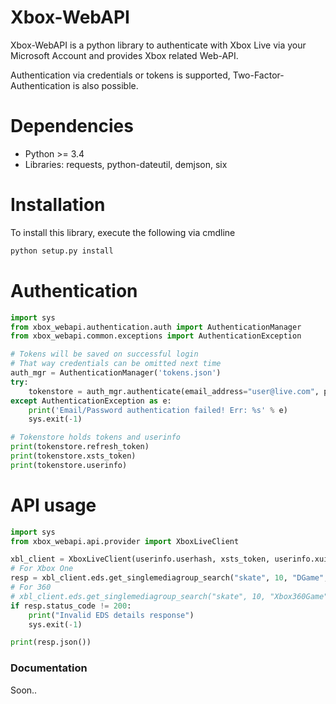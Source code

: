 # Xbox-WebAPI

Xbox-WebAPI is a python library to authenticate with Xbox Live via your Microsoft Account and provides Xbox related Web-API.

Authentication via credentials or tokens is supported, Two-Factor-Authentication is also possible.

# Dependencies
* Python >= 3.4
* Libraries: requests, python-dateutil, demjson, six

# Installation
To install this library, execute the following via cmdline
```sh
python setup.py install
```

# Authentication
```py
import sys
from xbox_webapi.authentication.auth import AuthenticationManager
from xbox_webapi.common.exceptions import AuthenticationException

# Tokens will be saved on successful login
# That way credentials can be omitted next time
auth_mgr = AuthenticationManager('tokens.json')
try:
    tokenstore = auth_mgr.authenticate(email_address="user@live.com", password="password")
except AuthenticationException as e:
    print('Email/Password authentication failed! Err: %s' % e)
    sys.exit(-1)

# Tokenstore holds tokens and userinfo
print(tokenstore.refresh_token)
print(tokenstore.xsts_token)
print(tokenstore.userinfo)
```

# API usage
```py
import sys
from xbox_webapi.api.provider import XboxLiveClient

xbl_client = XboxLiveClient(userinfo.userhash, xsts_token, userinfo.xuid)
# For Xbox One
resp = xbl_client.eds.get_singlemediagroup_search("skate", 10, "DGame", domain="Modern")
# For 360
# xbl_client.eds.get_singlemediagroup_search("skate", 10, "Xbox360Game", domain="Xbox360")
if resp.status_code != 200:
    print("Invalid EDS details response")
    sys.exit(-1)

print(resp.json())

```

### Documentation

Soon..
